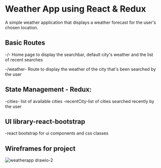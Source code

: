
# Weather App using React & Redux

A simple weather application that displays a weather forecast for the user's chosen location. 


## Basic Routes
-/- Home page to display the searchbar, default city's weather and the list of recent searches

-/weather- Route to display the weather of the city that's been searched by the user

## State Management - Redux:
-cities- list of available cities
-recentCity-list of cities searched recently by the user
## UI library-react-bootstrap
-react bootstrap for ui components and css classes
## Wireframes for project
![weatherapp drawio-2](https://user-images.githubusercontent.com/96693728/209863468-29bca567-4483-4459-9027-630e679491f5.png)
